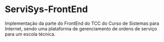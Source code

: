 # ServiSys-FrontEnd
Implementação da parte do FrontEnd do TCC do Curso de Sistemas para Internet, sendo uma plataforma de gerenciamento de ordens de serviço para um escola técnica.